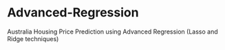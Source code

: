 # Advanced-Regression
Australia Housing Price Prediction using Advanced Regression (Lasso and Ridge techniques)
